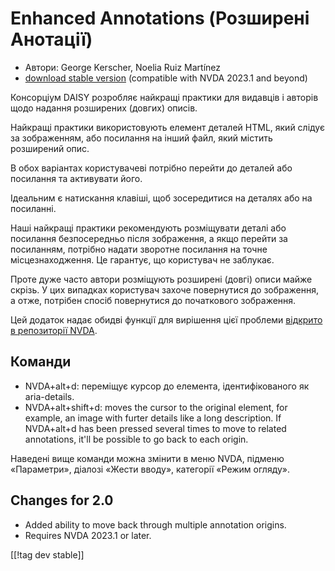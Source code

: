 # Enhanced Annotations (Розширені Анотації) #

* Автори: George Kerscher, Noelia Ruiz Martínez
* [download stable version][1] (compatible with NVDA 2023.1 and beyond)

Консорціум DAISY розробляє найкращі практики для видавців і авторів щодо
надання розширених (довгих) описів.

Найкращі практики використовують елемент деталей HTML, який слідує за
зображенням, або посилання на інший файл, який містить розширений опис.

В обох варіантах користувачеві потрібно перейти до деталей або посилання та
активувати його.

Ідеальним є натискання клавіші, щоб зосередитися на деталях або на
посиланні.

Наші найкращі практики рекомендують розміщувати деталі або посилання
безпосередньо після зображення, а якщо перейти за посиланням, потрібно
надати зворотне посилання на точне місцезнаходження. Це гарантує, що
користувач не заблукає.

Проте дуже часто автори  розміщують розширені (довгі) описи майже скрізь. У
цих випадках користувач захоче повернутися до зображення, а отже, потрібен
спосіб повернутися до початкового зображення.

Цей додаток надає обидві функції для вирішення цієї проблеми [ відкрито в
репозиторії NVDA][2].

## Команди ##

* NVDA+alt+d: переміщує курсор до елемента, ідентифікованого як
  aria-details.
* NVDA+alt+shift+d: moves the cursor to the original element, for example,
  an image with furter details like a long description. If NVDA+alt+d has
  been pressed several times to move to related annotations, it'll be
  possible to go back to each origin.

Наведені вище команди можна змінити в меню NVDA, підменю «Параметри»,
діалозі «Жести вводу», категорії «Режим огляду».

## Changes for 2.0 ##

* Added ability to move back through multiple annotation origins.
* Requires NVDA 2023.1 or later.

[[!tag dev stable]]

[1]: https://www.nvaccess.org/addonStore/legacy?file=enhancedAnnotations

[2]: https://github.com/nvaccess/nvda/issues/13940
